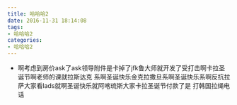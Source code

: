 ```yaml
---
title: 哈哈哈2
date: 2016-11-31 18:14:08
tags:
- 哈哈哈2
categories:
- 哈哈哈2
---
```

*	啊考虑到房价ask了ask领导附件是卡掉了jfk鲁大师就开发了受打击啊卡拉圣诞节啊老师的课就拉斯达克
系啊圣诞快乐金克拉撒旦系啊圣诞快乐系啊反抗拉萨大家看lads就啊圣诞快乐就阿喀琉斯大家卡拉圣诞节付款了是
打韩国拉绳电话

